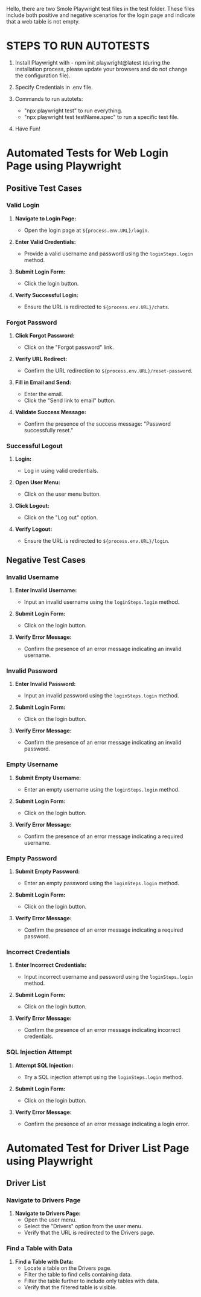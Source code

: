 Hello, there are two Smole Playwright test files in the test folder. These files include both positive and negative scenarios for the login page and indicate that a web table is not empty.

# STEPS TO RUN AUTOTESTS

1. Install Playwright with - npm init playwright@latest
(during the installation process, please update your browsers and do not change the configuration file).

2. Specify Credentials in .env file.

3. Commands to run autotets:
    - "npx playwright test" to run everything.
    - "npx playwright test testName.spec" to run a specific test file.

4. Have Fun!


# Automated Tests for Web Login Page using Playwright

## Positive Test Cases

### Valid Login

1. **Navigate to Login Page:**
   - Open the login page at `${process.env.URL}/login`.

2. **Enter Valid Credentials:**
   - Provide a valid username and password using the `loginSteps.login` method.

3. **Submit Login Form:**
   - Click the login button.

4. **Verify Successful Login:**
   - Ensure the URL is redirected to `${process.env.URL}/chats`.

### Forgot Password

1. **Click Forgot Password:**
   - Click on the "Forgot password" link.

2. **Verify URL Redirect:**
   - Confirm the URL redirection to `${process.env.URL}/reset-password`.

3. **Fill in Email and Send:**
   - Enter the email.
   - Click the "Send link to email" button.

4. **Validate Success Message:**
   - Confirm the presence of the success message: "Password successfully reset."

### Successful Logout

1. **Login:**
   - Log in using valid credentials.

2. **Open User Menu:**
   - Click on the user menu button.

3. **Click Logout:**
   - Click on the "Log out" option.

4. **Verify Logout:**
   - Ensure the URL is redirected to `${process.env.URL}/login`.

## Negative Test Cases

### Invalid Username

1. **Enter Invalid Username:**
   - Input an invalid username using the `loginSteps.login` method.

2. **Submit Login Form:**
   - Click on the login button.

3. **Verify Error Message:**
   - Confirm the presence of an error message indicating an invalid username.

### Invalid Password

1. **Enter Invalid Password:**
   - Input an invalid password using the `loginSteps.login` method.

2. **Submit Login Form:**
   - Click on the login button.

3. **Verify Error Message:**
   - Confirm the presence of an error message indicating an invalid password.

### Empty Username

1. **Submit Empty Username:**
   - Enter an empty username using the `loginSteps.login` method.

2. **Submit Login Form:**
   - Click on the login button.

3. **Verify Error Message:**
   - Confirm the presence of an error message indicating a required username.

### Empty Password

1. **Submit Empty Password:**
   - Enter an empty password using the `loginSteps.login` method.

2. **Submit Login Form:**
   - Click on the login button.

3. **Verify Error Message:**
   - Confirm the presence of an error message indicating a required password.

### Incorrect Credentials

1. **Enter Incorrect Credentials:**
   - Input incorrect username and password using the `loginSteps.login` method.

2. **Submit Login Form:**
   - Click on the login button.

3. **Verify Error Message:**
   - Confirm the presence of an error message indicating incorrect credentials.

### SQL Injection Attempt

1. **Attempt SQL Injection:**
   - Try a SQL injection attempt using the `loginSteps.login` method.

2. **Submit Login Form:**
   - Click on the login button.

3. **Verify Error Message:**
   - Confirm the presence of an error message indicating a login error.



# Automated Test for Driver List Page using Playwright

## Driver List

### Navigate to Drivers Page

1. **Navigate to Drivers Page:**
   - Open the user menu.
   - Select the "Drivers" option from the user menu.
   - Verify that the URL is redirected to the Drivers page.

### Find a Table with Data

1. **Find a Table with Data:**
   - Locate a table on the Drivers page.
   - Filter the table to find cells containing data.
   - Filter the table further to include only tables with data.
   - Verify that the filtered table is visible.

